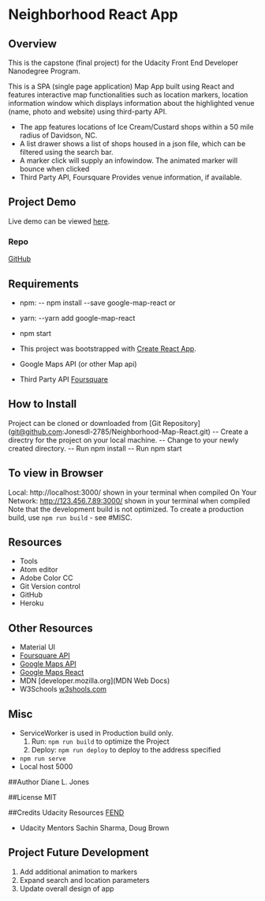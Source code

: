 # Neighborhood React App

## Overview

This is the capstone (final project) for the Udacity Front End Developer Nanodegree Program.

This is a SPA (single page application) Map App built using React and features interactive map functionalities such as location markers, location information window which displays information about the highlighted venue (name, photo and website) using third-party API.

- The app features locations of Ice Cream/Custard shops within a 50 mile radius of Davidson, NC.
- A list drawer shows a list of shops housed in a json file, which can be filtered using the search bar.
- A marker click will supply an infowindow. The animated marker will bounce when clicked
- Third Party API, Foursquare Provides venue information, if available.

## Project Demo
Live demo can be viewed [here](https://cryptic-mesa-49268.herokuapp.com/).

### Repo
[GitHub](https://jonesdl-2785.github.io/Neighborhood-Map-React/)


## Requirements
- npm:
-- npm install --save google-map-react
 or
- yarn:
--yarn add google-map-react

- npm start
- This project was bootstrapped with [Create React App](https://github.com/facebook/create-react-app).
- Google Maps API (or other Map api)
- Third Party API [Foursquare](https://developer.foursquare.com/)

## How to Install
Project can be cloned or downloaded from [Git Repository] (git@github.com:Jonesdl-2785/Neighborhood-Map-React.git)
-- Create a directry for the project on your local machine.
-- Change to your newly created directory.
-- Run npm install
-- Run npm start

## To view in Browser

Local:            http://localhost:3000/ shown in your terminal when compiled
On Your Network:  http://123.456.7.89:3000/ shown in your terminal when compiled
Note that the development build is not optimized.
To create a production build, use `npm run build` - see #MISC.

## Resources
- Tools <br>
- Atom editor <br>
- Adobe Color CC <br>
- Git Version control <br>
- GitHub <br>
- Heroku

## Other Resources
- Material UI <br>
- [Foursquare API](https://developer.foursquare.com/)<br>
- [Google Maps API](https://developers.google.com/maps/documentation/javascript/tutorial) <br>
- [Google Maps React](https://www.fullstackreact.com/articles/how-to-write-a-google-maps-react-component/)
- MDN
[developer.mozilla.org](MDN Web Docs)
- W3Schools
[w3shools.com](W3Schools)

## Misc
- ServiceWorker is used in Production build only.
  1. Run: `npm run build` to optimize the Project
  2. Deploy: `npm run deploy` to deploy to the address specified  
- `npm run serve`
- Local host 5000

##Author
Diane L. Jones

##License
MIT

##Credits
Udacity Resources
[FEND](https://sites.google.com/udacity.com/gwgdevscholarship/fend/fend-resources) <br>
- Udacity Mentors
  Sachin Sharma, Doug Brown

## Project Future Development
1.  Add additional animation to markers
2.  Expand search and location parameters
3.  Update overall design of app

